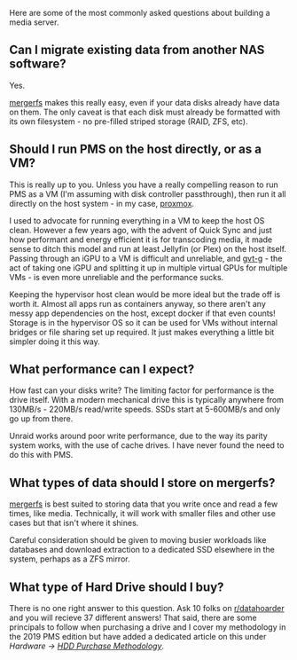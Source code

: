 Here are some of the most commonly asked questions about building a media server.

## Can I migrate existing data from another NAS software?

Yes.

[mergerfs](../02-tech-stack/mergerfs.md) makes this really easy, even if your data disks already have data on them. The only caveat is that each disk must already be formatted with its own filesystem - no pre-filled striped storage (RAID, ZFS, etc).

## Should I run PMS on the host directly, or as a VM?

This is really up to you. Unless you have a really compelling reason to run PMS as a VM (I'm assuming with disk controller passthrough), then run it all directly on the host system - in my case, [proxmox](../02-tech-stack/proxmox.md).

I used to advocate for running everything in a VM to keep the host OS clean. However a few years ago, with the advent of Quick Sync and just how performant and energy efficient it is for transcoding media, it made sense to ditch this model and run at least Jellyfin (or Plex) on the host itself. Passing through an iGPU to a VM is difficult and unreliable, and [gvt-g](../05-advanced/passthrough-igpu-gvtg.md) - the act of taking one iGPU and splitting it up in multiple virtual GPUs for multiple VMs - is even more unreliable and the performance sucks.

Keeping the hypervisor host clean would be more ideal but the trade off is worth it. Almost all apps run as containers anyway, so there aren't any messy app dependencies on the host, except docker if that even counts! Storage is in the hypervisor OS so it can be used for VMs without internal bridges or file sharing set up required. It just makes everything a little bit simpler doing it this way.

## What performance can I expect?

How fast can your disks write? The limiting factor for performance is the drive itself. With a modern mechanical drive this is typically anywhere from 130MB/s - 220MB/s read/write speeds. SSDs start at 5-600MB/s and only go up from there.

Unraid works around poor write performance, due to the way its parity system works, with the use of cache drives. I have never found the need to do this with PMS. 

## What types of data should I store on mergerfs?

[mergerfs](../02-tech-stack/mergerfs.md) is best suited to storing data that you write once and read a few times, like media. Technically, it will work with smaller files and other use cases but that isn't where it shines.

Careful consideration should be given to moving busier workloads like databases and download extraction to a dedicated SSD elsewhere in the system, perhaps as a ZFS mirror.

## What type of Hard Drive should I buy?

There is no one right answer to this question. Ask 10 folks on [r/datahoarder](https://www.reddit.com/r/DataHoarder/) and you will recieve 37 different answers! That said, there are some principals to follow when purchasing a drive and I cover my methodology in the 2019 PMS edition but have added a dedicated article on this under *Hardware -> [HDD Purchase Methodology](../06-hardware/hdd-purchase-methodology.md)*.

